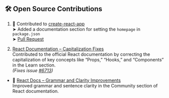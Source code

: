 ## 🛠️ Open Source Contributions

1) 📘 Contributed to [create-react-app](https://github.com/facebook/create-react-app)  
  ➤ Added a documentation section for setting the `homepage` in `package.json`  
  ➤ [Pull Request](https://github.com/facebook/create-react-app/compare/main...Garimajunejaa:create-react-app:patch-1)

2)  [React Documentation – Capitalization Fixes](https://github.com/reactjs/react.dev/pull/6715)  
  Contributed to the official React documentation by correcting the capitalization of key concepts like “Props,” “Hooks,” and “Components” in the Learn section.  
  *(Fixes issue [#6713](https://github.com/reactjs/react.dev/issues/6713))*

- 📌 [React Docs – Grammar and Clarity Improvements](https://github.com/reactjs/react.dev/pull/6720)  
  Improved grammar and sentence clarity in the Community section of React documentation.



